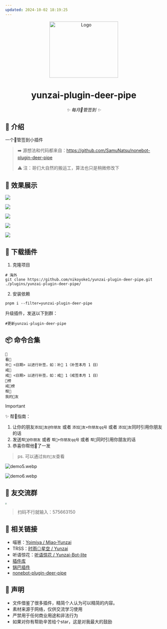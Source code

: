 ```yaml
---
updated: 2024-10-02 18:19:25
---
```


<div align="center">
  <a href="https://v2.nonebot.dev/store"><img src="https://raw.githubusercontent.com/SamuNatsu/nonebot-plugin-deer-pipe/main/assets/deerpipe.jpg" width="220" height="180" alt="Logo"></a>
</div>

<div align="center">

# yunzai-plugin-deer-pipe

_✨ 每月🦌管签到 ✨_
</div>

## 📖 介绍

一个🦌管签到小插件

> ➡️ 源想法和代码都来自：https://github.com/SamuNatsu/nonebot-plugin-deer-pipe
>
> ⚠️ 注：哥们大自然的搬运工，算法也只是稍微修改下

## 📸 效果展示

![](./md-images/demo.webp)

![](./md-images/demo2.webp)

![](./md-images/demo3.webp)

![](./md-images/demo4.webp)

![](./md-images/demo7.webp)

## 📔 下载插件

1. 克隆项目
```shell
# 海外 
git clone https://github.com/nikoyoke1/yunzai-plugin-deer-pipe.git ./plugins/yunzai-plugin-deer-pipe/
```

2. 安装依赖
```shell
pnpm i --filter=yunzai-plugin-deer-pipe
```

升级插件，发送以下到群：
```shell
#更新yunzai-plugin-deer-pipe
```

## 📦 命令合集



```shell
🦌
看🦌
补🦌 <日期> 以进行补签，如：补🦌 1（补签本月 1 日）
戒🦌
戒🦌 <日期> 以进行补签，如：戒🦌 1（戒签本月 1 日）
🦌榜
戒🦌榜
帮🦌
我的🦌友
```

> [!IMPORTANT]  
> ✨ 帮🦌指南：  
> 1. 让你的朋友`添加🦌友@你朋友` 或者 `添加🦌友+你朋友qq号` 或者 `添加🦌友`同时引用你朋友的话  
> 2. 发送`帮🦌@你朋友` 或者 `帮🦌+你朋友qq号` 或者 `帮🦌`同时引用你朋友的话   
> 3. 恭喜你帮他🦌了一发  

> ps. 可以通过`我的🦌友`查看

![demo5.webp](./md-images/demo5.webp)

![demo6.webp](./md-images/demo6.webp)

##  🦌 友交流群

<img src="https://s2.loli.net/2024/08/12/8zhnvBCj5SgxukK.jpg" style="zoom: 33%;" >

>  扫码不行就输入：575663150

## 🔗 相关链接

- 喵崽：[Yoimiya / Miao-Yunzai](https://gitee.com/yoimiya-kokomi/Miao-Yunzai)
- TRSS：[时雨◎星空 / Yunzai](https://gitee.com/TimeRainStarSky/Yunzai)
- 听语惊花：[听语惊花 / Yunzai-Bot-lite](https://gitee.com/Nwflower/yunzai-bot-lite)
- [插件库](https://gitee.com/yhArcadia/Yunzai-Bot-plugins-index)
- [锅巴插件](https://gitee.com/guoba-yunzai/guoba-plugin)
- [nonebot-plugin-deer-pipe](https://github.com/SamuNatsu/nonebot-plugin-deer-pipe)

## 🚀 声明

* 文件借鉴了很多插件，精简个人认为可以精简的内容。
* 素材来源于网络，仅供交流学习使用
* 严禁用于任何商业用途和非法行为
* 如果对你有帮助辛苦给个star，这是对我最大的鼓励
